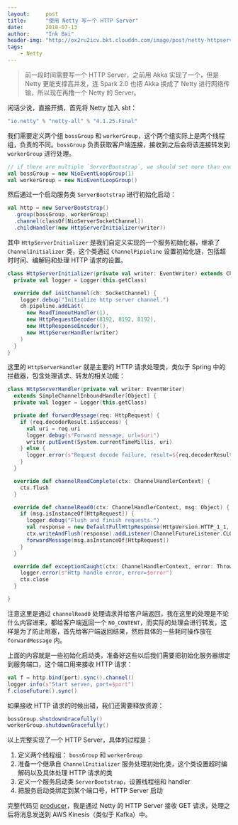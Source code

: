 ```yaml
---
layout:     post
title:      "使用 Netty 写一个 HTTP Server"
date:       2018-07-13
author:     "Ink Bai"
header-img: "http://ox2ru2icv.bkt.clouddn.com/image/post/netty-httpserve.jpg"
tags:
    - Netty
---
```


> 前一段时间需要写一个 HTTP Server，之前用 Akka 实现了一个，但是 Netty 更能支撑高并发，连 Spark 2.0 也把 Akka 换成了 Netty 进行网络传输，所以现在再撸一个 Netty 的 Server。

闲话少说，直接开搞，首先将 Netty 加入 sbt：

```scala
"io.netty" % "netty-all" % "4.1.25.Final"
```

我们需要定义两个组 `bossGroup` 和 `workerGroup`，这个两个组实际上是两个线程组，负责的不同。`bossGroup` 负责获取客户端连接，接收到之后会将该连接转发到 `workerGroup` 进行处理。

```scala
// if there are multiple `ServerBootstrap`, we should set more than one thread
val bossGroup = new NioEventLoopGroup(1)
val workerGroup = new NioEventLoopGroup()
```

然后通过一个启动服务类 `ServerBootstrap` 进行初始化启动：

```scala
val http = new ServerBootstrap()
  .group(bossGroup, workerGroup)
  .channel(classOf[NioServerSocketChannel])
  .childHandler(new HttpServerInitializer(writer))
```

其中 `HttpServerInitializer` 是我们自定义实现的一个服务初始化器，继承了 `ChannelInitializer` 类，这个类通过 `ChannelPipieline` 设置初始化链，包括超时时间、编解码和处理 HTTP 请求的设置。

```scala
class HttpServerInitializer(private val writer: EventWriter) extends ChannelInitializer[SocketChannel] {
  private val logger = Logger(this.getClass)

  override def initChannel(ch: SocketChannel) {
    logger.debug("Initialize http server channel.")
    ch.pipeline.addLast(
      new ReadTimeoutHandler(1),
      new HttpRequestDecoder(8192, 8192, 8192),
      new HttpResponseEncoder(),
      new HttpServerHandler(writer)
    )
  }
}
```

这里的 `HttpServerHandler` 就是主要的 HTTP 请求处理类，类似于 Spring 中的拦截器，包含处理请求、转发的相关功能：

```scala
class HttpServerHandler(private val writer: EventWriter)
  extends SimpleChannelInboundHandler[Object] {
  private val logger = Logger(this.getClass)

  private def forwardMessage(req: HttpRequest) {
    if (req.decoderResult.isSuccess) {
      val uri = req.uri
      logger.debug(s"Forward message, url=$uri")
      writer.putEvent(System.currentTimeMillis, uri)
    } else {
      logger.error(s"Request decode failure, result=${req.decoderResult}")
    }
  }

  override def channelReadComplete(ctx: ChannelHandlerContext) {
    ctx.flush
  }

  override def channelRead0(ctx: ChannelHandlerContext, msg: Object) {
    if (msg.isInstanceOf[HttpRequest]) {
      logger.debug("Flush and finish requests.")
      val response = new DefaultFullHttpResponse(HttpVersion.HTTP_1_1, HttpResponseStatus.NO_CONTENT, Unpooled.EMPTY_BUFFER)
      ctx.writeAndFlush(response).addListener(ChannelFutureListener.CLOSE)
      forwardMessage(msg.asInstanceOf[HttpRequest])
    }
  }

  override def exceptionCaught(ctx: ChannelHandlerContext, error: Throwable) {
    logger.error(s"Http handle error, error=$error")
    ctx.close
  }

}
```

注意这里是通过 `channelRead0` 处理请求并给客户端返回，我在这里的处理是不论什么内容进来，都给客户端返回一个 `NO_CONTENT`，而实际的处理会进行转发，这样是为了防止阻塞，首先给客户端返回结果，然后具体的一些耗时操作放在 `forwardMessage` 内。

上面的内容就是一些初始化启动类，准备好这些以后我们需要把初始化服务器绑定到服务端口，这个端口用来接收 HTTP 请求：

```scala
val f = http.bind(port).sync().channel()
logger.info(s"Start server, port=$port")
f.closeFuture().sync()
```

如果接收 HTTP 请求的时候出错，我们还需要释放资源：

```scala
bossGroup.shutdownGracefully()
workerGroup.shutdownGracefully()
```

以上完整实现了一个 HTTP Server，具体的过程是：

1. 定义两个线程组： `bossGroup` 和 `workerGroup`
2. 准备一个继承自 `ChannelInitializer` 服务处理初始化类，这个类设置超时编解码以及具体处理 HTTP 请求的类
3. 定义一个服务启动类 `ServerBootstrap`，设置线程组和 handler
4. 把服务启动类绑定到某个端口号，HTTP Server 启动

完整代码见 [producer](https://github.com/Trigl/ripple/tree/master/producer)，我是通过 Netty 的 HTTP Server 接收 GET 请求，处理之后将消息发送到 AWS Kinesis（类似于 Kafka）中。
